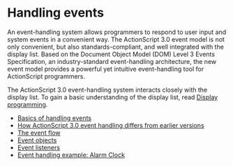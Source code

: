 # Handling events

<div>

An event-handling system allows programmers to respond to user input and
system events in a convenient way. The ActionScript 3.0 event model is
not only convenient, but also standards-compliant, and well integrated
with the display list. Based on the Document Object Model (DOM) Level 3
Events Specification, an industry-standard event-handling architecture,
the new event model provides a powerful yet intuitive event-handling
tool for ActionScript programmers.

The ActionScript 3.0 event-handling system interacts closely with the
display list. To gain a basic understanding of the display list, read
[Display programming](../../display/index.md).

- [Basics of handling events](./basics-of-handling-events.md)
- [How ActionScript 3.0 event handling differs from earlier versions](./how-actionscript-3.0-event-handling-differs-from-earlier-versions.md)
- [The event flow](./the-event-flow.md)
- [Event objects](./event-objects.md)
- [Event listeners](./event-listeners.md)
- [Event handling example: Alarm Clock](./event-handling-example-alarm-clock.md)

</div>
